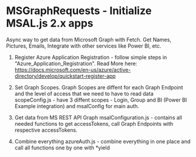 # MSGraphRequests - Initialize MSAL.js 2.x apps
Async way to get data from Microsoft Graph with Fetch.
Get Names, Pictures, Emails, Integrate with other services like Power BI, etc.
1. Register Azure Application Registration - follow simple steps in "Azure_Application_Registration".
   Read More here: https://docs.microsoft.com/en-us/azure/active-directory/develop/quickstart-register-app

2. Set Graph Scopes.
   Graph Scopes are diffent for each Graph Endpoint and the level of access that we need to have to read data
   scopeConfig.js - have 3 diffent scopes - Login, Group and BI (Power BI Example integration) and msalConfig for main auth.
   
3. Get data from MS REST API Graph
   msalConfiguration.js - contains all needed functions to get accessTokens, call Graph Endpoints with respective accessTokens.
 
4. Combine everything
   azureAuth.js - combine everything in one place and call all functions one by one with *yield
   

